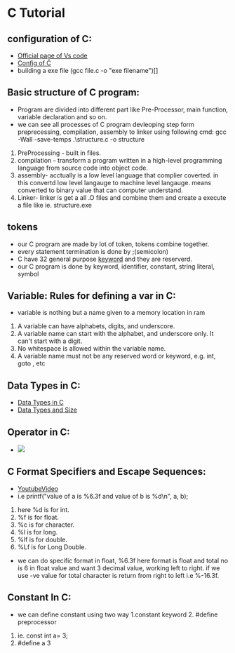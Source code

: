 # C Tutorial

## configuration of C:

- [Official page of Vs code](https://code.visualstudio.com/docs/cpp/config-mingw)
- [Config of C ](https://www.youtube.com/watch?v=0HD0pqVtsmw&list=LL&index=6&t=620s)
- building a exe file (gcc file.c -o "exe filename")[]

## Basic structure of C program:

- Program are divided into different part like Pre-Processor, main function, variable declaration and so on.
- we can see all processes of C program devleoping step form preprecessing, compilation, assembly to linker using following cmd: gcc -Wall -save-temps .\structure.c -o structure

1. PreProcessing - built in files.
2. compilation - transform a program written in a high-level programming language from source code into object code.
3. assembly- acctually is a low level language that complier coverted. in this convertd low level langauge to machine level langauge. means converted to binary value that can computer understand.
4. Linker- linker is get a all .O files and combine them and create a execute a file like ie. structure.exe

## tokens

- our C program are made by lot of token, tokens combine together.
- every statement termination is done by ;(semicolon)
- C have 32 general purpose [keyword](https://docs.microsoft.com/en-us/cpp/c-language/c-keywords?view=msvc-170) and they are reserverd.
- our C program is done by keyword, identifier, constant, string literal, symbol

## Variable: Rules for defining a var in C:

- variable is nothing but a name given to a memory location in ram

1. A variable can have alphabets, digits, and underscore.
2. A variable name can start with the alphabet, and underscore only. It can't start with a digit.
3. No whitespace is allowed within the variable name.
4. A variable name must not be any reserved word or keyword, e.g. int, goto , etc

## Data Types in C:

- [Data Types in C ](https://www.javatpoint.com/data-types-in-c)
- [Data Types and Size](https://drive.google.com/file/d/12Qd4LsTvjHbqOilQVjUWk7J1-oPOKyjL/view?usp=sharing)

## Operator in C:

- ![](https://media.geeksforgeeks.org/wp-content/cdn-uploads/Operators-In-C.png)

## C Format Specifiers and Escape Sequences:

- [YoutubeVideo](https://www.youtube.com/watch?v=XETsCR2bXJI&list=PLu0W_9lII9aiXlHcLx-mDH1Qul38wD3aR&index=9)
- i.e printf("value of a is %6.3f and value of b is %d\n", a, b);

1. here %d is for int.
2. %f is for float.
3. %c is for character.
4. %l is for long.
5. %lf is for double.
6. %Lf is for Long Double.

- we can do specific format in float, %6.3f here format is float and total no is 6 in float value and want 3 decimal value, working left to right. if we use -ve value for total character is return from right to left i.e %-16.3f.

## Constant In C:

- we can define constant using two way 1.constant keyword 2. #define preprocessor

1. ie. const int a= 3;
2. #define a 3

